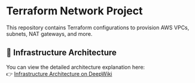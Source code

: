 # Terraform Network Project

This repository contains Terraform configurations to provision AWS VPCs, subnets, NAT gateways, and more.

## 📘 Infrastructure Architecture

You can view the detailed architecture explanation here:  
👉 [Infrastructure Architecture on DeepWiki](https://deepwiki.com/abdelrhmanatef87/terraform-network-project/2-infrastructure-architecture)
